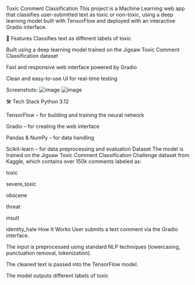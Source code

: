 Toxic Comment Classification
This project is a Machine Learning web app that classifies user-submitted text as toxic or non-toxic, using a deep learning model built with TensorFlow and deployed with an interactive Gradio interface.

🚀 Features
Classifies text as different labels of toxic

Built using a deep learning model trained on the Jigsaw Toxic Comment Classification dataset

Fast and responsive web interface powered by Gradio

Clean and easy-to-use UI for real-time testing

Screenshots:
![image](https://github.com/user-attachments/assets/41ae27a3-c864-4bd0-83bc-888c81527cf4)
![image](https://github.com/user-attachments/assets/6431cb6b-6c0c-4fdc-b499-4cece327da3e)



🛠️ Tech Stack
Python 3.12

TensorFlow – for building and training the neural network

Gradio – for creating the web interface

Pandas & NumPy – for data handling

Scikit-learn – for data preprocessing and evaluation
Dataset
The model is trained on the Jigsaw Toxic Comment Classification Challenge dataset from Kaggle, which contains over 150k comments labeled as:

toxic

severe_toxic

obscene

threat

insult

identity_hate
How It Works
User submits a text comment via the Gradio interface.

The input is preprocessed using standard NLP techniques (lowercasing, punctuation removal, tokenization).

The cleaned text is passed into the TensorFlow model.

The model outputs different labels of toxic
